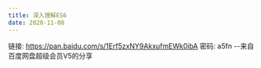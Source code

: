 ```yaml
---
title: 深入理解ES6
date: 2020-11-08
---
```


链接: https://pan.baidu.com/s/1Erf5zxNY9AkxufmEWk0ibA  密码: a5fn
--来自百度网盘超级会员V5的分享